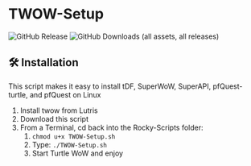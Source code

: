 # TWOW-Setup
![GitHub Release](https://img.shields.io/github/v/release/TheLinuxITGuy/TWOW-Setup?style=for-the-badge&labelColor=%231A365D&color=%23E9FC12)
![GitHub Downloads (all assets, all releases)](https://img.shields.io/github/downloads/TheLinuxITGuy/TWOW-Setup/total?style=for-the-badge&labelColor=%231A365D&color=%23E9FC12)


## 🛠️ Installation
This script makes it easy to install tDF, SuperWoW, SuperAPI, pfQuest-turtle, and pfQuest on Linux

1. Install twow from Lutris
2. Download this script
3. From a Terminal, cd back into the Rocky-Scripts folder: 
    1. `chmod u+x TWOW-Setup.sh`
    2. Type: `./TWOW-Setup.sh` 
    3. Start Turtle WoW and enjoy
